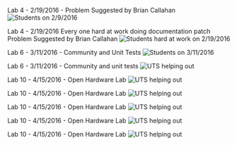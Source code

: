 
Lab 4 - 2/19/2016 - Problem Suggested by Brian Callahan
![Students on 2/9/2016](https://github.com/rcos/CSCI2963-01/blob/master/lab4.jpg)

Lab 4 - 2/19/2016 Every one hard at work doing documentation patch  Problem Suggested by Brian Callahan
![Students hard at work on 2/19/2016](https://github.com/rcos/CSCI2963-01/blob/master/lab4-2.jpg)

Lab 6 - 3/11/2016  - Community and Unit Tests
![Students on 3/11/2016](https://github.com/rcos/CSCI2963-01/blob/master/Photos/20160311_123714.jpg)

Lab 6 - 3/11/2016 - Community and unit tests
![UTS helping out](https://github.com/rcos/CSCI2963-01/blob/master/Photos/20160311_123732.jpg)

Lab 10 - 4/15/2016 - Open Hardware Lab
![UTS helping out](https://github.com/rcos/CSCI2963-01/blob/master/Photos/lab10-11.jpg)


Lab 10 - 4/15/2016 - Open Hardware Lab
![UTS helping out](https://github.com/rcos/CSCI2963-01/blob/master/Photos/lab10-12.jpg)

Lab 10 - 4/15/2016 - Open Hardware Lab
![UTS helping out](https://github.com/rcos/CSCI2963-01/blob/master/Photos/lab10-13.jpg)

Lab 10 - 4/15/2016 - Open Hardware Lab
![UTS helping out](https://github.com/rcos/CSCI2963-01/blob/master/Photos/lab10-14.jpg)

Lab 10 - 4/15/2016 - Open Hardware Lab
![UTS helping out](https://github.com/rcos/CSCI2963-01/blob/master/Photos/lab10-15.jpg)
